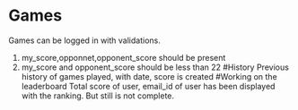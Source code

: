 # Games 
Games can be logged in with validations.
1. my_score,opponnet,opponent_score should be present
2. my_score and opponent_score should be less than 22
#History
Previous history of games played, with date, score is created
#Working on the leaderboard
Total score of user, email_id of user has been displayed with the ranking.
But still is not complete.